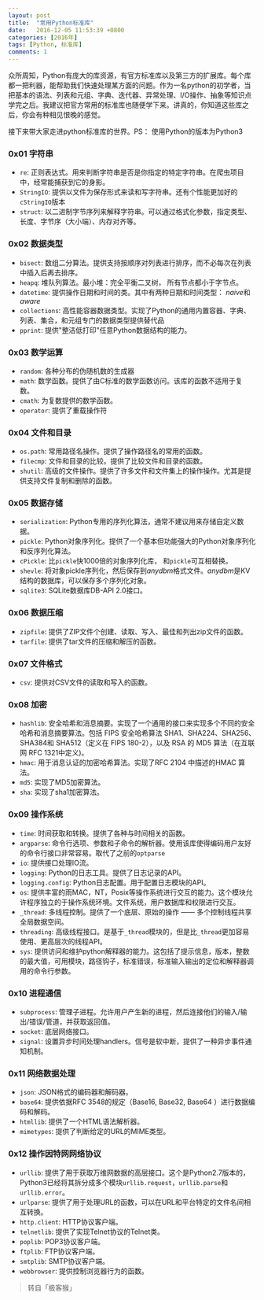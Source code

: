 ```yaml
---
layout: post
title:  "常用Python标准库"
date:   2016-12-05 11:53:39 +0800
categories: [2016年]
tags: [Python, 标准库]
comments: 1
---
```

众所周知，Python有庞大的库资源，有官方标准库以及第三方的扩展库。每个库都一把利器，能帮助我们快速处理某方面的问题。作为一名python的初学者，当把基本的语法、列表和元组、字典、迭代器、异常处理、I/O操作、抽象等知识点学完之后。我建议把官方常用的标准库也随便学下来。讲真的，你知道这些库之后，你会有种相见恨晚的感觉。

接下来带大家走进python标准库的世界。PS： 使用Python的版本为Python3

### 0x01 字符串 
* `re`: 正则表达式。用来判断字符串是否是你指定的特定字符串。在爬虫项目中，经常能捕获到它的身影。
* `StringIO`: 提供以文件为保存形式来读和写字符串。还有个性能更加好的`cStringIO`版本
* `struct`: 以二进制字节序列来解释字符串。可以通过格式化参数，指定类型、长度、字节序（大小端）、内存对齐等。

### 0x02 数据类型
* `bisect`: 数组二分算法。提供支持按顺序对列表进行排序，而不必每次在列表中插入后再去排序。
* `heapq`: 堆队列算法。最小堆：完全平衡二叉树， 所有节点都小于字节点。
* `datetime`: 提供操作日期和时间的类。其中有两种日期和时间类型： *naive*和*aware* 
* `collections`: 高性能容器数据类型。实现了Python的通用内置容器、字典、列表、集合，和元组专门的数据类型提供替代品
* `pprint`: 提供"整洁低打印"任意Python数据结构的能力。

### 0x03 数学运算
* `random`: 各种分布的伪随机数的生成器
* `math`: 数学函数。提供了由C标准的数学函数访问。该库的函数不适用于复数。
* `cmath`: 为复数提供的数学函数。
* `operator`: 提供了重载操作符

### 0x04 文件和目录
* `os.path`: 常用路径名操作。提供了操作路径名的常用的函数。
* `filecmp`: 文件和目录的比较。提供了比较文件和目录的函数。
* `shutil`: 高级的文件操作。提供了许多文件和文件集上的操作操作。尤其是提供支持文件复制和删除的函数。

### 0x05 数据存储
* `serialization`: Python专用的序列化算法，通常不建议用来存储自定义数据。
* `pickle`: Python对象序列化。提供了一个基本但功能强大的Python对象序列化和反序列化算法。
* `cPickle`: 比`pickle`快1000倍的对象序列化库， 和`pickle`可互相替换。
* `shevle`: 将对象pickle序列化，然后保存到*anydbm*格式文件。*anydbm*是KV结构的数据库，可以保存多个序列化对象。
* `sqlite3`: SQLite数据库DB-API 2.0接口。

### 0x06 数据压缩
* `zipfile`: 提供了ZIP文件个创建、读取、写入、最佳和列出zip文件的函数。
* `tarfile`: 提供了tar文件的压缩和解压的函数。

### 0x07 文件格式
* `csv`: 提供对CSV文件的读取和写入的函数。

### 0x08 加密
* `hashlib`: 安全哈希和消息摘要。实现了一个通用的接口来实现多个不同的安全哈希和消息摘要算法。包括 FIPS 安全哈希算法 SHA1、SHA224、SHA256、SHA384和 SHA512（定义在 FIPS 180-2），以及 RSA 的 MD5 算法（在互联网 RFC 1321中定义)。
* `hmac`: 用于消息认证的加密哈希算法。实现了RFC 2104 中描述的HMAC 算法。
* `md5`: 实现了MD5加密算法。
* `sha`: 实现了sha1加密算法。

### 0x09 操作系统
* `time`: 时间获取和转换。提供了各种与时间相关的函数。
* `argparse`: 命令行选项、参数和子命令的解析器。使用该库使得编码用户友好的命令行接口非常容易。取代了之前的`optparse`
* `io`: 提供接口处理IO流。
* `logging`: Python的日志工具。提供了日志记录的API。
* `logging.config`: Python日志配置。用于配置日志模块的API。
* `os`: 提供丰富的雨MAC，NT，Posix等操作系统进行交互的能力。这个模块允许程序独立的于操作系统环境。文件系统，用户数据库和权限进行交互。
* `_thread`: 多线程控制。提供了一个底层、原始的操作 —— 多个控制线程共享全局数据空间。
* `threading`: 高级线程接口。是基于`_thread`模块的，但是比`_thread`更加容易使用、更高层次的线程API。
* `sys`: 提供访问和维护python解释器的能力。这包括了提示信息，版本，整数的最大值，可用模块，路径钩子，标准错误，标准输入输出的定位和解释器调用的命令行参数。

### 0x10 进程通信
* `subprocess`: 管理子进程。允许用户产生新的进程，然后连接他们的输入/输出/错误/管道，并获取返回值。
* `socket`: 底层网络接口。
* `signal`: 设置异步时间处理handlers。信号是软中断，提供了一种异步事件通知机制。

### 0x11 网络数据处理
* `json`: JSON格式的编码器和解码器。
* `base64`: 提供依据RFC 3548的规定（Base16, Base32, Base64 ）进行数据编码和解码。
* `htmllib`: 提供了一个HTML语法解析器。
* `mimetypes`: 提供了判断给定的URL的MIME类型。

### 0x12 操作因特网网络协议
* `urllib`: 提供了用于获取万维网数据的高层接口。这个是Python2.7版本的，Python3已经将其拆分成多个模块`urllib.request`，`urllib.parse`和`urllib.error`。
* `urlparse`: 提供了用于处理URL的函数，可以在URL和平台特定的文件名间相互转换。
* `http.client`: HTTP协议客户端。
* `telnetlib`: 提供了实现Telnet协议的Telnet类。
* `poplib`: POP3协议客户端。
* `ftplib`: FTP协议客户端。
* `smtplib`: SMTP协议客户端。
* `webbrowser`: 提供控制浏览器行为的函数。

> 转自「极客猴」